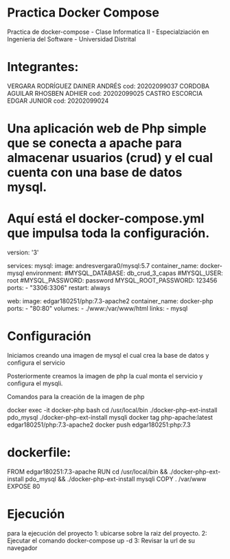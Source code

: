 # Practica Docker Compose
Practica de docker-compose - Clase Informatica II - Especialziación en Ingenieria del Software - Universidad Distrital

# Integrantes:
VERGARA RODRÍGUEZ DAINER ANDRÉS cod: 20202099037
CORDOBA AGUILAR RHOSBEN ADHIER cod: 20202099025
CASTRO ESCORCIA EDGAR JUNIOR cod: 20202099024


# Una aplicación web de Php simple que se conecta a apache para almacenar usuarios (crud) y el cual cuenta con una base de datos mysql.

# Aquí está el docker-compose.yml que impulsa toda la configuración.

version: '3'

services:
  mysql:
    image: andresvergara0/mysql:5.7
    container_name: docker-mysql
    environment:
       #MYSQL_DATABASE: db_crud_3_capas
       #MYSQL_USER: root
       #MYSQL_PASSWORD: password
      MYSQL_ROOT_PASSWORD: 123456
    ports:
      - "3306:3306"
    restart: always
    
  web:
    image: edgar180251/php:7.3-apache2
    container_name: docker-php
    ports:
      - "80:80"
    volumes:
      - ./www:/var/www/html
    links:
      - mysql


# Configuración

Iniciamos creando una imagen de mysql el cual crea la base de datos y configura el servicio

Posteriormente creamos la imagen de php la cual monta el servicio y configura el mysqli.

Comandos para la creación de la imagen de php

docker exec -it docker-php bash
cd /usr/local/bin
./docker-php-ext-install pdo_mysql
./docker-php-ext-install mysqli
docker tag php-apache:latest edgar180251/php:7.3-apache2
docker push edgar180251:php:7.3

# dockerfile:

FROM edgar180251:7.3-apache
RUN cd /usr/local/bin && ./docker-php-ext-install pdo_mysql && ./docker-php-ext-install mysqli
COPY . /var/www
EXPOSE 80

# Ejecución 
para la ejecución del proyecto
1: ubicarse sobre la raiz del proyecto.
2: Ejecutar el comando docker-compose up -d
3: Revisar la url de su navegador 
